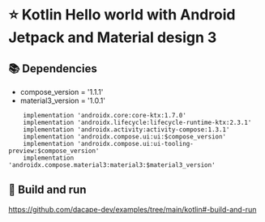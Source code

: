 # ⭐ Kotlin Hello world with Android Jetpack and Material design 3 

## 📚 Dependencies

* compose_version = '1.1.1'
* material3_version = '1.0.1'

```
    implementation 'androidx.core:core-ktx:1.7.0'
    implementation 'androidx.lifecycle:lifecycle-runtime-ktx:2.3.1'
    implementation 'androidx.activity:activity-compose:1.3.1'
    implementation 'androidx.compose.ui:ui:$compose_version'
    implementation 'androidx.compose.ui:ui-tooling-preview:$compose_version'
    implementation 'androidx.compose.material3:material3:$material3_version'
```

## 🚀 Build and run

https://github.com/dacape-dev/examples/tree/main/kotlin#-build-and-run
